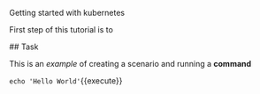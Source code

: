 Getting started with kubernetes

First step of this tutorial is to 

## Task

This is an _example_ of creating a scenario and running a **command**

`echo 'Hello World'`{{execute}}
